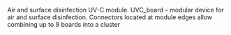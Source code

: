 Air and surface disinfection UV-C module. UVC_board – modular device for air and surface disinfection.
Connectors located at module edges allow combining up to 9 boards into a cluster
